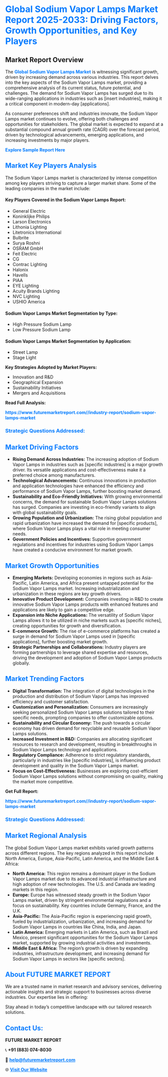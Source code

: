 <h1 style="color: #007BFF;">Global Sodium Vapor Lamps Market Report 2025-2033: Driving Factors, Growth Opportunities, and Key Players</h1>

<section id="overview">
<h2>Market Report Overview</h2>
<p>The <a href="https://www.futuremarketreport.com//industry-report/sodium-vapor-lamps-market" style="color: #007BFF; text-decoration: none;"><strong>Global Sodium Vapor Lamps Market</strong></a> is witnessing significant growth, driven by increasing demand across various industries. This report delves into the key aspects of the Sodium Vapor Lamps market, providing a comprehensive analysis of its current status, future potential, and challenges. The demand for Sodium Vapor Lamps has surged due to its wide-ranging applications in industries such as [insert industries], making it a critical component in modern-day [applications].</p>
<p>As consumer preferences shift and industries innovate, the Sodium Vapor Lamps market continues to evolve, offering both challenges and opportunities for stakeholders. The global market is expected to expand at a substantial compound annual growth rate (CAGR) over the forecast period, driven by technological advancements, emerging applications, and increasing investments by major players.</p>
</section>

<section id="overview">
<p><a href="https://www.futuremarketreport.com//request-sample/reportId=92667" style="color: #007BFF; text-decoration: none;"><strong>Explore Sample Report Here</strong></a></p>
</section>

<section id="key-players">
<h2 style="color: #007BFF;">Market Key Players Analysis</h2>
<p>The Sodium Vapor Lamps market is characterized by intense competition among key players striving to capture a larger market share. Some of the leading companies in the market include:</p>
<h4>Key Players Covered in the Sodium Vapor Lamps Report:</h4>
<ul><li>General Electric</li><li>Koninklijke Philips</li><li>Larson Electronics</li><li>Lithonia Lighting</li><li>Litetronics International</li><li>Bulbrite</li><li>Surya Roshni</li><li>OSRAM GmbH</li><li>Feit Electric</li><li>CG</li><li>Contrac Lighting</li><li>Halonix</li><li>Havells</li><li>PIAA</li><li>EYE Lighting</li><li>Acuity Brands Lighting</li><li>NVC Lighting</li><li>USHIO America</li></ul>
<h4>Sodium Vapor Lamps Market Segmentation by Type:</h4>
<ul><li>High Pressure Sodium Lamp</li><li>Low Pressure Sodium Lamp</li></ul>

<h4>Sodium Vapor Lamps Market Segmentation by Application:</h4>
<ul><li>Street Lamp</li><li>Stage Light</li></ul>
<p><strong>Key Strategies Adopted by Market Players:</strong></p>
<ul>
<li>Innovation and R&D</li>
<li>Geographical Expansion</li>
<li>Sustainability Initiatives</li>
<li>Mergers and Acquisitions</li>
</ul>
</section>

<section>
<p><strong>Read Full Analysis: </strong></p><a href="https://www.futuremarketreport.com//industry-report/sodium-vapor-lamps-market" style="color: #007BFF; text-decoration: none;"><strong>https://www.futuremarketreport.com//industry-report/sodium-vapor-lamps-market</strong></a>
<h3 style="color: #007BFF;">Strategic Questions Addressed:</h3>
</section>

<section id="driving-factors">
<h2 style="color: #007BFF;">Market Driving Factors</h2>
<ul>
<li><strong>Rising Demand Across Industries:</strong> The increasing adoption of Sodium Vapor Lamps in industries such as [specific industries] is a major growth driver. Its versatile applications and cost-effectiveness make it a preferred choice among manufacturers.</li>
<li><strong>Technological Advancements:</strong> Continuous innovations in production and application technologies have enhanced the efficiency and performance of Sodium Vapor Lamps, further boosting market demand.</li>
<li><strong>Sustainability and Eco-Friendly Initiatives:</strong> With growing environmental concerns, the demand for sustainable Sodium Vapor Lamps solutions has surged. Companies are investing in eco-friendly variants to align with global sustainability goals.</li>
<li><strong>Growing Population and Urbanization:</strong> The rising global population and rapid urbanization have increased the demand for [specific products], where Sodium Vapor Lamps plays a vital role in meeting consumer needs.</li>
<li><strong>Government Policies and Incentives:</strong> Supportive government regulations and incentives for industries using Sodium Vapor Lamps have created a conducive environment for market growth.</li>
</ul>
</section>

<section id="growth-opportunities">
<h2 style="color: #007BFF;">Market Growth Opportunities</h2>
<ul>
<li><strong>Emerging Markets:</strong> Developing economies in regions such as Asia-Pacific, Latin America, and Africa present untapped potential for the Sodium Vapor Lamps market. Increasing industrialization and urbanization in these regions are key growth drivers.</li>
<li><strong>Innovative Product Development:</strong> Companies investing in R&D to create innovative Sodium Vapor Lamps products with enhanced features and applications are likely to gain a competitive edge.</li>
<li><strong>Expansion into Niche Applications:</strong> The versatility of Sodium Vapor Lamps allows it to be utilized in niche markets such as [specific niches], creating opportunities for growth and diversification.</li>
<li><strong>E-commerce Growth:</strong> The rise of e-commerce platforms has created a surge in demand for Sodium Vapor Lamps used in [specific applications], further boosting market growth.</li>
<li><strong>Strategic Partnerships and Collaborations:</strong> Industry players are forming partnerships to leverage shared expertise and resources, driving the development and adoption of Sodium Vapor Lamps products globally.</li>
</ul>
</section>

<section id="trending-factors">
<h2 style="color: #007BFF;">Market Trending Factors</h2>
<ul>
<li><strong>Digital Transformation:</strong> The integration of digital technologies in the production and distribution of Sodium Vapor Lamps has improved efficiency and customer satisfaction.</li>
<li><strong>Customization and Personalization:</strong> Consumers are increasingly seeking personalized Sodium Vapor Lamps solutions tailored to their specific needs, prompting companies to offer customizable options.</li>
<li><strong>Sustainability and Circular Economy:</strong> The push towards a circular economy has driven demand for recyclable and reusable Sodium Vapor Lamps solutions.</li>
<li><strong>Increased Investment in R&D:</strong> Companies are allocating significant resources to research and development, resulting in breakthroughs in Sodium Vapor Lamps technology and applications.</li>
<li><strong>Regulatory Compliance:</strong> Adherence to strict regulatory standards, particularly in industries like [specific industries], is influencing product development and quality in the Sodium Vapor Lamps market.</li>
<li><strong>Focus on Cost-Effectiveness:</strong> Businesses are exploring cost-efficient Sodium Vapor Lamps solutions without compromising on quality, making the market more competitive.</li>
</ul>
</section>

<section>
<p><strong>Get Full Report: </strong></p><a href="https://www.futuremarketreport.com//industry-report/sodium-vapor-lamps-market" style="color: #007BFF; text-decoration: none;"><strong>https://www.futuremarketreport.com//industry-report/sodium-vapor-lamps-market</strong></a>
<h3 style="color: #007BFF;">Strategic Questions Addressed:</h3>
</section>


<section id="regional-analysis">
<h2 style="color: #007BFF;">Market Regional Analysis</h2>
<p>The global Sodium Vapor Lamps market exhibits varied growth patterns across different regions. The key regions analyzed in this report include North America, Europe, Asia-Pacific, Latin America, and the Middle East & Africa:</p>
<ul>
<li><strong>North America:</strong> This region remains a dominant player in the Sodium Vapor Lamps market due to its advanced industrial infrastructure and high adoption of new technologies. The U.S. and Canada are leading markets in this region.</li>
<li><strong>Europe:</strong> Europe has witnessed steady growth in the Sodium Vapor Lamps market, driven by stringent environmental regulations and a focus on sustainability. Key countries include Germany, France, and the U.K.</li>
<li><strong>Asia-Pacific:</strong> The Asia-Pacific region is experiencing rapid growth, fueled by industrialization, urbanization, and increasing demand for Sodium Vapor Lamps in countries like China, India, and Japan.</li>
<li><strong>Latin America:</strong> Emerging markets in Latin America, such as Brazil and Mexico, present significant opportunities for the Sodium Vapor Lamps market, supported by growing industrial activities and investments.</li>
<li><strong>Middle East & Africa:</strong> The region’s growth is driven by expanding industries, infrastructure development, and increasing demand for Sodium Vapor Lamps in sectors like [specific sectors].</li>
</ul>
</section>

<footer>
<h2 style="color: #007BFF;">About FUTURE MARKET REPORT</h2>
<p>We are a trusted name in market research and advisory services, delivering actionable insights and strategic support to businesses across diverse industries. Our expertise lies in offering:</p>

<p>Stay ahead in today’s competitive landscape with our tailored research solutions.</p>

<h2 style="color: #007BFF;">Contact Us:</h2>
<p><strong>FUTURE MARKET REPORT</strong></p>
<p>📞 <strong>+91 (883) 074-8030</strong></p>
<p>📧 <strong><a href="mailto:help@futuremarketreport.com" style="color: #007BFF;">help@futuremarketreport.com</a></strong></p>
<p>🌐 <strong><a href="https://www.futuremarketreport.com/" style="color: #007BFF;">Visit Our Website</a></strong></p>
</footer>